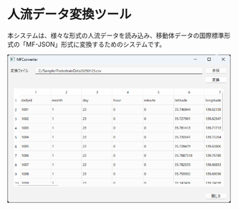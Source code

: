 # 人流データ変換ツール

本システムは、様々な形式の人流データを読み込み、移動体データの国際標準形式の「MF-JSON」形式に変換するためのシステムです。

![](resources/MFConverter.png)
